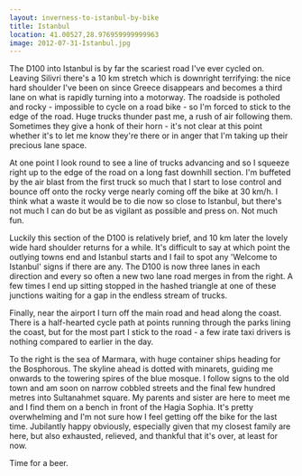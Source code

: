 ```yaml
---
layout: inverness-to-istanbul-by-bike
title: Istanbul
location: 41.00527,28.976959999999963
image: 2012-07-31-Istanbul.jpg
---
```

The D100 into Istanbul is by far the scariest road I've ever cycled on. Leaving Silivri there's a 10 km stretch which is downright terrifying: the nice hard shoulder I've been on since Greece disappears and becomes a third lane on what is rapidly turning into a motorway. The roadside is potholed and rocky - impossible to cycle on a road bike - so I'm forced to stick to the edge of the road. Huge trucks thunder past me, a rush of air following them. Sometimes they give a honk of their horn - it's not clear at this point whether it's to let me know they're there or in anger that I'm taking up their precious lane space.

At one point I look round to see a line of trucks advancing and so I squeeze right up to the edge of the road on a long fast downhill section. I'm buffeted by the air blast from the first truck so much that I start to lose control and bounce off onto the rocky verge nearly coming off the bike at 30 km/h. I think what a waste it would be to die now so close to Istanbul, but there's not much I can do but be as vigilant as possible and press on. Not much fun.

Luckily this section of the D100 is relatively brief, and 10 km later the lovely wide hard shoulder returns for a while. It's difficult to say at which point the outlying towns end and Istanbul starts and I fail to spot any 'Welcome to Istanbul' signs if there are any. The D100 is now three lanes in each direction and every so often a new two lane road merges in from the right. A few times I end up sitting stopped in the hashed triangle at one of these junctions waiting for a gap in the endless stream of trucks.

Finally, near the airport I turn off the main road and head along the coast. There is a half-hearted cycle path at points running through the parks lining the coast, but for the most part I stick to the road - a few irate taxi drivers is nothing compared to earlier in the day.

To the right is the sea of Marmara, with huge container ships heading for the Bosphorous. The skyline ahead is dotted with minarets, guiding me onwards to the towering spires of the blue mosque. I follow signs to the old town and am soon on narrow cobbled streets and the final few hundred metres into Sultanahmet square. My parents and sister are here to meet me and I find them on a bench in front of the Hagia Sophia. It's pretty overwhelming and I'm not sure how I feel getting off the bike for the last time. Jubilantly happy obviously, especially given that my closest family are here, but also exhausted, relieved, and thankful that it's over, at least for now.

Time for a beer.

